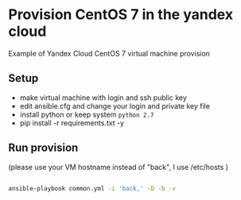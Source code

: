 # Provision CentOS 7 in the yandex cloud

Example of Yandex Cloud CentOS 7 virtual machine provision

## Setup

- make virtual machine with login and ssh public key
- edit ansible.cfg and change your login and private key file
- install python or keep system `python 2.7`
- pip install -r requirements.txt -y

## Run provision

(please use your VM hostname instead of "back", I use /etc/hosts )

```bash

ansible-playbook common.yml -i 'back,' -D -b -v

```

